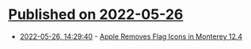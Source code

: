 # [Published on 2022-05-26](index.md)

* [2022-05-26, 14:29:40](https://news.ycombinator.com/item?id=31518749) - [Apple Removes Flag Icons in Monterey 12.4](https://news.ycombinator.com/item?id=31518749)

